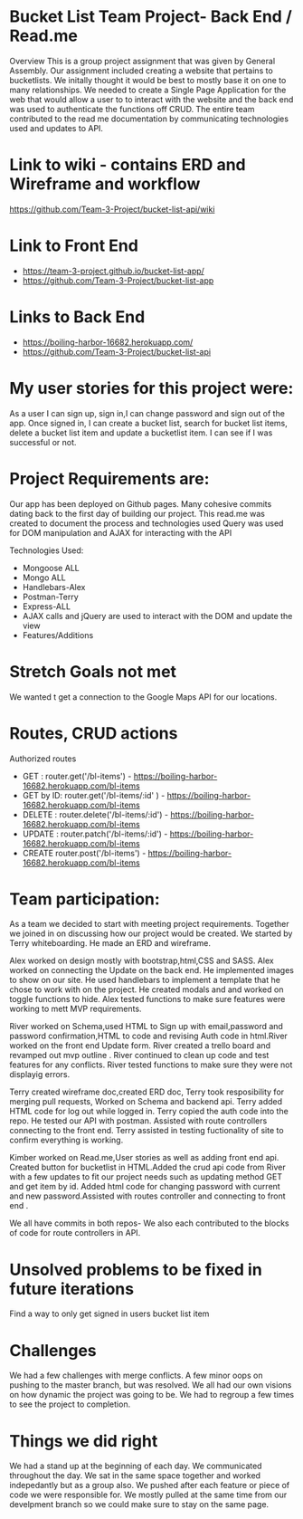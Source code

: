 # Bucket List Team Project- Back End / Read.me
Overview
This is a group project assignment that was given by General Assembly. Our assignment included creating a website that pertains to bucketlists. We initally thought it would be best to mostly base it on one to many relationships. We needed to create a Single Page Application for the web that would allow a user to to interact with the website and the back end was used to authenticate the functions off CRUD.
The entire team contributed to the read me documentation by communicating technologies used and updates to API.

# Link to wiki - contains ERD and Wireframe and workflow
<https://github.com/Team-3-Project/bucket-list-api/wiki>

# Link to Front End
* https://team-3-project.github.io/bucket-list-app/
* https://github.com/Team-3-Project/bucket-list-app
# Links to Back End
* https://boiling-harbor-16682.herokuapp.com/
* https://github.com/Team-3-Project/bucket-list-api

# My user stories for this project were:

As a user I can sign up, sign in,I can change password and sign out of the app.
Once signed in, I can create a bucket list, search for bucket list items, delete a bucket list item and update a bucketlist item.
I can see if I was successful or not.

# Project Requirements are:
Our app has been deployed on Github pages.
Many cohesive commits dating back to the first day of building our project.
This read.me was created to document the process and technologies used
Query was used for DOM manipulation and AJAX for interacting with the API

Technologies Used:
* Mongoose ALL
* Mongo ALL
* Handlebars-Alex
* Postman-Terry
* Express-ALL
* AJAX calls and jQuery are used to interact with the DOM and update the view
* Features/Additions

# Stretch Goals not met
We wanted t get a connection to the Google Maps API for our locations.


# Routes, CRUD actions
Authorized routes
* GET : router.get('/bl-items') - https://boiling-harbor-16682.herokuapp.com/bl-items
* GET by ID: router.get('/bl-items/:id' ) - https://boiling-harbor-16682.herokuapp.com/bl-items
* DELETE : router.delete('/bl-items/:id') - https://boiling-harbor-16682.herokuapp.com/bl-items
* UPDATE : router.patch('/bl-items/:id') - https://boiling-harbor-16682.herokuapp.com/bl-items
* CREATE router.post('/bl-items') - https://boiling-harbor-16682.herokuapp.com/bl-items

# Team participation:
As a team we decided to start with meeting project requirements.
Together we joined in on discussing how our project would be created. We started by Terry whiteboarding. He made an ERD and wireframe.

Alex worked on design mostly with bootstrap,html,CSS and SASS. Alex worked on connecting the Update on the back end. He implemented images to show on our site. He used handlebars to implement a template that he chose to work with on the project. He created modals and and worked on toggle functions to hide. Alex tested functions to make sure features were working to mett MVP requirements.

River worked on Schema,used HTML to Sign up with email,password and password confirmation,HTML to code and revising Auth code in html.River worked on the front end Update form. River created a trello board and revamped out mvp outline . River continued to clean up code and test features for any conflicts. River tested functions to make sure they were not displayig errors.

Terry created wireframe doc,created ERD doc, Terry took resposibility for merging pull requests, Worked on Schema and backend api. Terry added HTML code for log out while logged in. Terry copied the auth code into the repo. He tested our API with postman. Assisted with route controllers connecting to the front end. Terry assisted in testing fuctionality of site to confirm everything is working.

Kimber worked on Read.me,User stories as well as adding front end api. Created button for bucketlist in HTML.Added the crud api code from River with a few updates to fit our project needs such as updating method GET and get item by id. Added html code for changing password with current and new password.Assisted with routes controller and connecting to front end .

We all have commits in both repos- We also each contributed to the blocks of code for route controllers in API.

# Unsolved problems to be fixed in future iterations
Find a way to only get signed in users bucket list item

# Challenges

We had a few challenges with merge conflicts.
A few minor oops on pushing to the master branch, but was resolved.
We all had our own visions on how dynamic the project was going to be.
We had to regroup a few times to see the project to completion.


# Things we did right
We had a stand up at the beginning of each day.
We communicated throughout the day.
We sat in the same space together and worked indepedantly but as a group also.
We pushed after each feature or piece of code we were responsible for.
We mostly pulled at the same time from our develpment branch so we could make sure to stay on the same page.

